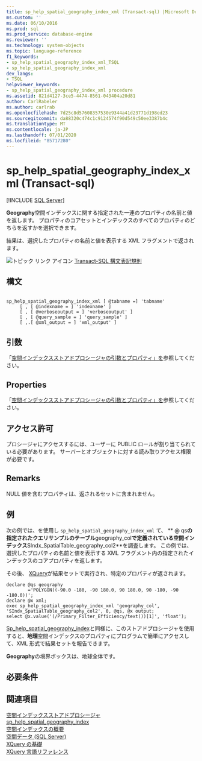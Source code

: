 ```yaml
---
title: sp_help_spatial_geography_index_xml (Transact-sql) |Microsoft Docs
ms.custom: ''
ms.date: 06/10/2016
ms.prod: sql
ms.prod_service: database-engine
ms.reviewer: ''
ms.technology: system-objects
ms.topic: language-reference
f1_keywords:
- sp_help_spatial_geography_index_xml_TSQL
- sp_help_spatial_geography_index_xml
dev_langs:
- TSQL
helpviewer_keywords:
- sp_help_spatial_geography_index_xml procedure
ms.assetid: 821d4127-3ce5-4474-8561-043404a20d81
author: CarlRabeler
ms.author: carlrab
ms.openlocfilehash: 7d25c8d57608357530e9344a41d23771d198ed23
ms.sourcegitcommit: da88320c474c1c9124574f90d549c50ee3387b4c
ms.translationtype: MT
ms.contentlocale: ja-JP
ms.lasthandoff: 07/01/2020
ms.locfileid: "85717280"
---
```

# <a name="sp_help_spatial_geography_index_xml-transact-sql"></a>sp_help_spatial_geography_index_xml (Transact-sql)
[!INCLUDE [SQL Server](../../includes/applies-to-version/sqlserver.md)]

  **Geography**空間インデックスに関する指定された一連のプロパティの名前と値を返します。 プロパティのコアセットとインデックスのすべてのプロパティのどちらを返すかを選択できます。  
  
 結果は、選択したプロパティの名前と値を表示する XML フラグメントで返されます。  
  
 ![トピック リンク アイコン](../../database-engine/configure-windows/media/topic-link.gif "トピック リンク アイコン") [Transact-SQL 構文表記規則](../../t-sql/language-elements/transact-sql-syntax-conventions-transact-sql.md)  
  
## <a name="syntax"></a>構文  
  
```  
  
sp_help_spatial_geography_index_xml [ @tabname =] 'tabname'   
     [ , [ @indexname = ] 'indexname' ]   
     [ , [ @verboseoutput = ] 'verboseoutput' ]   
     [ , [ @query_sample = ] 'query_sample' ]   
     [ ,.[ @xml_output = ] 'xml_output' ]   
```  
  
## <a name="arguments"></a>引数  
 「[空間インデックスストアドプロシージャの引数とプロパティ」を](../../relational-databases/system-stored-procedures/spatial-index-stored-procedures-arguments-and-properties.md)参照してください。  
  
## <a name="properties"></a>Properties  
 「[空間インデックスストアドプロシージャの引数とプロパティ」を](../../relational-databases/system-stored-procedures/spatial-index-stored-procedures-arguments-and-properties.md)参照してください。  
  
## <a name="permissions"></a>アクセス許可  
 プロシージャにアクセスするには、ユーザーに PUBLIC ロールが割り当てられている必要があります。 サーバーとオブジェクトに対する読み取りアクセス権限が必要です。  
  
## <a name="remarks"></a>Remarks  
 NULL 値を含むプロパティは、返されるセットに含まれません。  
  
## <a name="example"></a>例  
 次の例では、を使用し `sp_help_spatial_geography_index_xml` て、 ** \@ qs**の指定されたクエリサンプルのテーブル**geography_col**で定義されている空間インデックス**SIndx_SpatialTable_geography_col2**を調査します。 この例では、選択したプロパティの名前と値を表示する XML フラグメント内の指定されたインデックスのコアプロパティを返します。  
  
 その後、 [XQuery](../../xquery/xquery-basics.md)が結果セットで実行され、特定のプロパティが返されます。  
  
```  
declare @qs geography  
        ='POLYGON((-90.0 -180, -90 180.0, 90 180.0, 90 -180, -90 -180.0))';  
declare @x xml;  
exec sp_help_spatial_geography_index_xml 'geography_col', 'SIndx_SpatialTable_geography_col2', 0, @qs, @x output;  
select @x.value('(/Primary_Filter_Efficiency/text())[1]', 'float');  
```  
  
 [Sp_help_spatial_geography_index](../../relational-databases/system-stored-procedures/sp-help-spatial-geography-index-transact-sql.md)と同様に、このストアドプロシージャを使用すると、**地理**空間インデックスのプロパティにプログラムで簡単にアクセスして、XML 形式で結果セットを報告できます。  
  
 **Geography**の境界ボックスは、地球全体です。  
  
## <a name="requirements"></a>必要条件  
  
## <a name="see-also"></a>関連項目  
 [空間インデックスストアドプロシージャ](https://msdn.microsoft.com/library/1be0f34e-3d5a-4a1f-9299-bd482362ec7a)   
 [sp_help_spatial_geography_index](../../relational-databases/system-stored-procedures/sp-help-spatial-geography-index-transact-sql.md)   
 [空間インデックスの概要](../../relational-databases/spatial/spatial-indexes-overview.md)   
 [空間データ &#40;SQL Server&#41;](../../relational-databases/spatial/spatial-data-sql-server.md)   
 [XQuery の基礎](../../xquery/xquery-basics.md)   
 [XQuery 言語リファレンス](../../xquery/xquery-language-reference-sql-server.md)  
  
  
